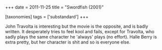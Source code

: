 +++
date = 2011-11-25
title = "Swordfish (2001)"

[taxonomies]
tags = ['substandard']
+++

John Travolta is interesting but the movie is the opposite, and is badly
written. It desperately tries to feel kool and fails, except for
Travolta, who sadly plays the same character he \'always\' plays (no
effort). Halle Berry is extra pretty, but her character is shit and so
is everyone else.
